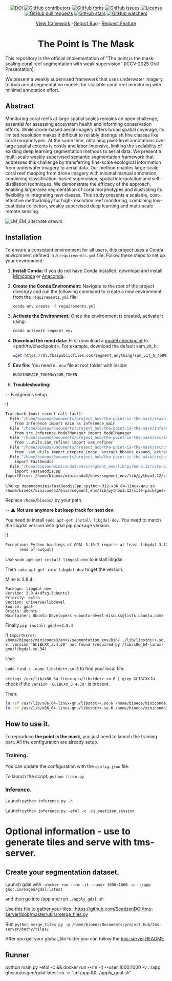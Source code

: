 <p align="center">
  <a href="https://doi.org/10.5281/zenodo.15455743"><img src="https://zenodo.org/badge/967978876.svg" alt="DOI"></a>
  <a href="https://github.com/SeatizenDOI/the-point-is-the-mask/graphs/contributors"><img src="https://img.shields.io/github/contributors/SeatizenDOI/the-point-is-the-mask" alt="GitHub contributors"></a>
  <a href="https://github.com/SeatizenDOI/the-point-is-the-mask/network/members"><img src="https://img.shields.io/github/forks/SeatizenDOI/the-point-is-the-mask" alt="GitHub forks"></a>
  <a href="https://github.com/SeatizenDOI/the-point-is-the-mask/issues"><img src="https://img.shields.io/github/issues/SeatizenDOI/the-point-is-the-mask" alt="GitHub issues"></a>
  <a href="https://github.com/SeatizenDOI/the-point-is-the-mask/blob/master/LICENSE"><img src="https://img.shields.io/github/license/SeatizenDOI/the-point-is-the-mask" alt="License"></a>
  <a href="https://github.com/SeatizenDOI/the-point-is-the-mask/pulls"><img src="https://img.shields.io/github/issues-pr/SeatizenDOI/the-point-is-the-mask" alt="GitHub pull requests"></a>
  <a href="https://github.com/SeatizenDOI/the-point-is-the-mask/stargazers"><img src="https://img.shields.io/github/stars/SeatizenDOI/the-point-is-the-mask" alt="GitHub stars"></a>
  <a href="https://github.com/SeatizenDOI/the-point-is-the-mask/watchers"><img src="https://img.shields.io/github/watchers/SeatizenDOI/the-point-is-the-mask" alt="GitHub watchers"></a>
</p>
<div align="center">
  <a href="https://github.com/SeatizenDOI/the-point-is-the-mask">View framework</a>
  ·
  <a href="https://github.com/SeatizenDOI/the-point-is-the-mask/issues">Report Bug</a>
  ·
  <a href="https://github.com/SeatizenDOI/the-point-is-the-mask/issues">Request Feature</a>
</div>

<div align="center">

# The Point Is The Mask

</div>

This repository is the official implementation of "The point is the mask: scaling coral reef segmentation with weak supervision" [ICCV-2025 Oral Presentation].

We present a weakly supervised framework that uses underwater imagery to train aerial segmentation models for scalable coral reef monitoring with minimal annotation effort.

## Abstract

Monitoring coral reefs at large spatial scales remains an open challenge, essential for assessing ecosystem health and informing conservation efforts. 
While drone-based aerial imagery offers broad spatial coverage, its limited resolution makes it difficult to reliably distinguish fine classes like coral morphotypes.
At the same time, obtaining pixel-level annotations over large spatial extents is costly and labor-intensive, limiting the scalability of existing deep learning segmentation methods to aerial data.
We present a multi-scale weakly supervised semantic segmentation framework that addresses this challenge by transferring fine-scale ecological information from underwater imagery to aerial data. 
Our method enables large-scale coral reef mapping from drone imagery with minimal manual annotation, combining classification-based supervision, spatial interpolation and self-distillation techniques. 
We demonstrate the efficacy of the approach, enabling large-area segmentation of coral morphotypes and illustrating its flexibility in integrating new classes.
This study presents a scalable, cost-effective methodology for high-resolution reef monitoring, combining low-cost data collection, weakly supervised deep learning and multi-scale remote sensing.

![LM_EM_alternate drawio]([https://github.com/ananthu-aniraj/masking_strategies_bias_removal/assets/50333505/462a5653-0e43-443f-836f-6fe6db09a723](https://github.com/SeatizenDOI/the-point-is-the-mask/blob/master/config/figure_schema.pdf))


## Installation

To ensure a consistent environment for all users, this project uses a Conda environment defined in a `requirements.yml` file. Follow these steps to set up your environment:

1. **Install Conda:** If you do not have Conda installed, download and install [Miniconda](https://docs.conda.io/en/latest/miniconda.html) or [Anaconda](https://www.anaconda.com/products/distribution).

2. **Create the Conda Environment:** Navigate to the root of the project directory and run the following command to create a new environment from the `requirements.yml` file:
   ```bash
   conda env create -f requirements.yml
   ```

3. **Activate the Environment:** Once the environment is created, activate it using:
   ```bash
   conda activate segment_env
   ```

4. **Download the need data:** First download a [model checkpoint](https://github.com/facebookresearch/segment-anything?tab=readme-ov-file#model-checkpoints) to <path/to/checkpoint>. For example, download the default sam_vit_h:
    ```bash
    wget https://dl.fbaipublicfiles.com/segment_anything/sam_vit_h_4b8939.pth -O ./models/sam_base_model/sam_vit_h_4b8939.pth
    ```

5. **Env file:** You need a `.env` file at root folder with inside:
    ```txt
    HUGGINGFACE_TOKEN=YOUR_TOKEN
    ```


5. **Troubleshooting:** 

-- Fastgeodis setup. 

if 
```bash
Traceback (most recent call last):
  File "/home/bioeos/Documents/project_hub/the-point-is-the-mask/train.py", line 14, in <module>
    from inference import main as inference_main
  File "/home/bioeos/Documents/project_hub/the-point-is-the-mask/inference.py", line 8, in <module>
    from src.inference.ModelManager import ModelManager
  File "/home/bioeos/Documents/project_hub/the-point-is-the-mask/src/inference/ModelManager.py", line 14, in <module>
    from ..utils.sam_refiner import sam_refiner
  File "/home/bioeos/Documents/project_hub/the-point-is-the-mask/src/utils/sam_refiner.py", line 5, in <module>
    from .sam_utils import prepare_image, extract_bboxes_expand, extract_points, extract_mask
  File "/home/bioeos/Documents/project_hub/the-point-is-the-mask/src/utils/sam_utils.py", line 6, in <module>
    import FastGeodis
  File "/home/bioeos/miniconda3/envs/segment_env/lib/python3.12/site-packages/FastGeodis/__init__.py", line 34, in <module>
    import FastGeodisCpp
ImportError: /home/bioeos/miniconda3/envs/segment_env/lib/python3.12/site-packages/FastGeodisCpp.cpython-312-x86_64-linux-gnu.so: undefined symbol: _ZN3c106detail23torchInternalAssertFailEPKcS2_jS2_RKNSt7__cxx1112basic_stringIcSt11char_traitsIcESaIcEEE

```

Use `cp dependencies/FastGeodisCpp.cpython-312-x86_64-linux-gnu.so /home/bioeos/miniconda3/envs/segment_env/lib/python3.12/site-packages/` 

Replace `/home/bioeos/` by your path.

-- ⚠️ **Not use anymore but keep track for next dev.**

You need to install `sudo apt-get install libgdal-dev`. You need to match the libgdal version with gdal pip package version.

if
```bash
Exception: Python bindings of GDAL 3.10.2 require at least libgdal 3.10.2, but 3.8.4 was found
      [end of output] 
```

Use `sudo apt-get install libgdal-dev` to install libgdal.

Then `sudo apt-get info libgdal-dev` to get the version.

Mine is 3.8.4: 
```
Package: libgdal-dev
Version: 3.8.4+dfsg-3ubuntu3
Priority: extra
Section: universe/libdevel
Source: gdal
Origin: Ubuntu
Maintainer: Ubuntu Developers <ubuntu-devel-discuss@lists.ubuntu.com>
```

Finally `pip install gdal==3.8.4`

If `ImportError: /home/bioeos/miniconda3/envs/segmentation_env/bin/../lib/libstdc++.so.6: version 'GLIBCXX_3.4.30' not found (required by /lib/x86_64-linux-gnu/libgdal.so.34)`

Use:

`sudo find / -name libstdc++.so.6` to find your local file.

`strings /usr/lib/x86_64-linux-gnu/libstdc++.so.6 | grep GLIBCXX` to check if the `version 'GLIBCXX_3.4.30'` is present.

Then:
```bash
ln -sf /usr/lib/x86_64-linux-gnu/libstdc++.so.6 /home/bioeos/miniconda3/envs/segmentation_env/lib/libstdc++.so
ln -sf /usr/lib/x86_64-linux-gnu/libstdc++.so.6 /home/bioeos/miniconda3/envs/segmentation_env/lib/libstdc++.so.6
```

## How to use it.

To reproduce **the point is the mask**, you just need to launch the training part. All the configuration are already setup.


### Training.

You can update the configuration with the `config.json` file.

To launch the script, `python train.py`



### Inference.

Launch `python inference.py -h`

Launch `python inference.py -efol -c -is_seatizen_session`




# Optional information - use to generate tiles and serve with tms-server.


## Create your segmentation dataset.

Launch gdal with : `docker run --rm -it --user 1000:1000 -v .:/app ghcr.io/osgeo/gdal:latest`

and then go into /app and run `./apply_gdal.sh`

Use this file to gather your tiles : https://github.com/SeatizenDOI/tms-server/blob/master/utils/merge_tiles.py

Run `python merge_tiles.py -p /home/bioeos/Documents/project_hub/tms-server/bathy/tiles/`

After you get your global_tile folder you can follow the [tms-server README](https://github.com/SeatizenDOI/tms-server/blob/master/README.md)


## Runner

python main.py -efol -c && docker run --rm -it --user 1000:1000 -v .:/app ghcr.io/osgeo/gdal:latest sh -c "cd /app && ./apply_gdal.sh"
